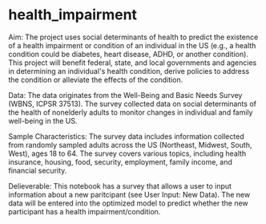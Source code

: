 # health_impairment
Aim: The project uses social determinants of health to predict the existence of a health impairment or condition of an individual in the US (e.g., a health condition could be diabetes, heart disease, ADHD, or another condition). This project will benefit federal, state, and local governments and agencies in determining an individual's health condition, derive policies to address the condition or alleviate the effects of the condition.

Data: The data originates from the Well-Being and Basic Needs Survey (WBNS, ICPSR 37513). The survey collected data on social determinants of the health of nonelderly adults to monitor changes in individual and family well-being in the US.

Sample Characteristics: The survey data includes information collected from randomly sampled adults across the US (Northeast, Midwest, South, West), ages 18 to 64. The survey covers various topics, including health insurance, housing, food, security, employment, family income, and financial security.

Delieverable: This notebook has a survey that allows a user to input information about a new paritcipant (see User Input: New Data). The new data will be entered into the optimized model to predict whether the new participant has a health impairment/condition.
